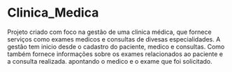 # Clinica_Medica

Projeto criado com foco na gestão de uma clinica médica, que fornece serviços como exames medicos e consultas de divesas especialidades.
A gestão tem inicio desde o cadastro do paciente, medico e consultas.
Como também fornece informações sobre os exames relacionados ao paciente e a consulta realizada. apontando o medico e o exame que foi solicitado.
